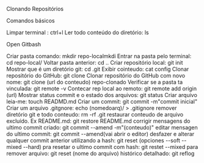 Clonando Repositórios
 

Comandos básicos

Limpar terminal : ctrl+l
Ler todo conteúdo do diretório: ls



Open Gitbash

Criar pasta comando: mkdir repo-localmkdi
Entrar na pasta pelo terminal: cd repo-local/
Voltar pasta anterior: cd ..
Criar repositório local: git init
Mostrar que é um diretório git: cd .git
Exibir cointeudo: cat config
Clonar repositório do GitHub: git clone
Clonar repositório do GitHub com novo nome: git clone (url do conteudo) repo-clonado 
Verificar se a pasta ta vinculada: git remote -v
Contecar rep local ao remoto: git remote add origin (url)
Mostrar status commit e o estado dos arquivos: git status
Criar arquivo leia-me: touch READMD.md
Criar um commit: git commit -m"commit inicial"
Criar um arquivo .gitgnore: echo (nomedoarq)/ > .gitignore
remover diretório git e todo conteudo: rm -rf .git
restaurar conteudo de arquivo excluído. Ex README.md: git restore README.md
corrigir mensagens do ultimo commit criado: git commit --amend -m"(conteudo)"
editar mensagen do ultimo commit: git commit --amend(vai abrir o editor)
desfazer e alterar qualquer commit anterior utilizando a hash: git reset (opciones --soft --mixed --hard)
pra resetar o ultimo commit com hash: git restet --mixed
para remover arquivo: git reset (nome do arquivo)
histórico detalhado: git reflog